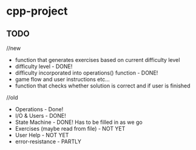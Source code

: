 # cpp-project


## TODO
//new
- function that generates exercises based on current difficulty level
- difficulty level - DONE!
- difficulty incorporated into operations() function - DONE!
- game flow and user instructions etc...
- function that checks whether solution is correct and if user is finished




//old

- Operations  - Done!
- I/O & Users - DONE!
- State Machine  - DONE! Has to be filled in as we go 
- Exercises (maybe read from file) - NOT YET
- User Help  - NOT YET
- error-resistance - PARTLY
